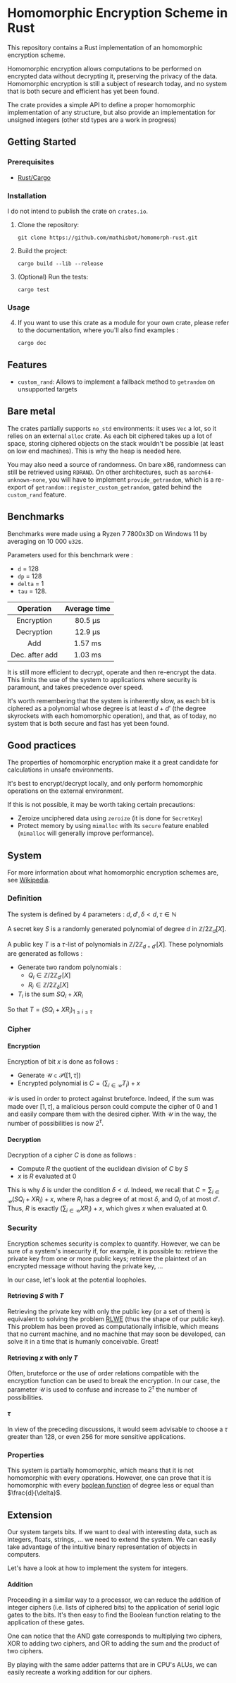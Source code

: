 # Homomorphic Encryption Scheme in Rust

This repository contains a Rust implementation of an homomorphic encryption scheme.

Homomorphic encryption allows computations to be performed on encrypted data without decrypting it, preserving the privacy of the data.
Homomorphic encryption is still a subject of research today, and no system that is both secure and efficient has yet been found.

The crate provides a simple API to define a proper homomorphic implementation of any structure,
but also provide an implementation for unsigned integers (other std types are a work in progress)

## Getting Started

### Prerequisites

- [Rust/Cargo](https://www.rust-lang.org/)

### Installation

I do not intend to publish the crate on `crates.io`.

1. Clone the repository:

    ```shell
    git clone https://github.com/mathisbot/homomorph-rust.git
    ```

2. Build the project:

    ```shell
    cargo build --lib --release
    ```

3. (Optional) Run the tests:

    ```shell
    cargo test
    ```

### Usage

4. If you want to use this crate as a module for your own crate, please refer to the documentation, where you'll also find examples :

    ```shell
    cargo doc
    ```

## Features

- `custom_rand`: Allows to implement a fallback method to `getrandom` on unsupported targets

## Bare metal

The crates partially supports `no_std` environments: it uses `Vec` a lot, so it relies on an external `alloc` crate. As each bit ciphered takes up a lot of space, storing ciphered objects on the stack wouldn't be possible (at least on low end machines). This is why the heap is needed here.

You may also need a source of randomness. On bare x86, randomness can still be retrieved using `RDRAND`. On other architectures, such as `aarch64-unknown-none`, you will have to implement `provide_getrandom`, which is a re-export of `getrandom::register_custom_getrandom`, gated behind the `custom_rand` feature.

## Benchmarks

Benchmarks were made using a Ryzen 7 7800x3D on Windows 11 by averaging on 10 000 `u32`s.

Parameters used for this benchmark were :
- `d` = 128
- `dp` = 128
- `delta` = 1
- `tau` = 128.

| Operation         | Average time     |
|:-----------------:|:----------------:|
| Encryption        |     80.5  µs     |
| Decryption        |     12.9  µs     |
| Add               |      1.57 ms     |
| Dec. after add    |      1.03 ms     |

It is still more efficient to decrypt, operate and then re-encrypt the data. This limits the use of the system to applications where security is paramount, and takes precedence over speed.

It's worth remembering that the system is inherently slow, as each bit is ciphered as a polynomial whose degree is at least $d+d'$ (the degree skyrockets with each homomorphic operation), and that, as of today, no system that is both secure and fast has yet been found.

## Good practices

The properties of homomorphic encryption make it a great candidate for calculations in unsafe environments.

It's best to encrypt/decrypt locally, and only perform homomorphic operations on the external environment.

If this is not possible, it may be worth taking certain precautions:
- Zeroize unciphered data using `zeroize` (it is done for `SecretKey`)
- Protect memory by using `mimalloc` with its `secure` feature enabled (`mimalloc` will generally improve performance).

## System

For more information about what homomorphic encryption schemes are, see [Wikipedia](https://en.wikipedia.org/wiki/Homomorphic_encryption).

### Definition

The system is defined by 4 parameters :
$d, d', \delta < d, \tau \in \mathbb{N}$

A secret key $S$ is a randomly generated polynomial of degree $d$ in $\mathbb{Z}/2\mathbb{Z}_{d}[X]$.

A public key $T$ is a $\tau$-list of polynomials in $\mathbb{Z}/2\mathbb{Z}_{d+d'}[X]$. These polynomials are generated as follows :

- Generate two random polynomials :
    - $Q_i \in \mathbb{Z}/2\mathbb{Z}_{d'}[X]$
    - $R_i \in \mathbb{Z}/2\mathbb{Z}_{\delta}[X]$
- $T_i$ is the sum $SQ_i + XR_i$

So that $T = (SQ_i + XR_i)_{1 \leq i \leq \tau}$

### Cipher

#### Encryption
Encryption of bit $x$ is done as follows :

- Generate $\mathcal{U} \in \mathcal{P}([1,\tau])$
- Encrypted polynomial is $C = (\sum_{i\in\mathcal{U}} T_i) + x$

$\mathcal{U}$ is used in order to protect against bruteforce.
Indeed, if the sum was made over $[1,\tau]$, a malicious person could compute the cipher of $0$ and $1$
and easily compare them with the desired cipher. With $\mathcal{U}$ in the way, the number of possibilities is now $2^\tau$.

#### Decryption
Decryption of a cipher $C$ is done as follows :

- Compute $R$ the quotient of the euclidean division of $C$ by $S$
- $x$ is $R$ evaluated at $0$

This is why $\delta$ is under the condition $\delta < d$.
Indeed, we recall that $C = \sum_{i\in\mathcal{U}} (SQ_i + XR_i) + x$, where $R_i$ has a degree of at most $\delta$,
and $Q_i$ of at most $d'$. Thus, $R$ is exactly $(\sum_{i\in\mathcal{U}} XR_i) + x$, which gives $x$ when evaluated at $0$.

### Security

Encryption schemes security is complex to quantify.
However, we can be sure of a system's insecurity if, for example, it is possible to:
retrieve the private key from one or more public keys; retrieve the plaintext of an encrypted message without having the private key, ...

In our case, let's look at the potential loopholes.

#### Retrieving $S$ with $T$

Retrieving the private key with only the public key (or a set of them) is equivalent to solving the problem
[RLWE](https://en.wikipedia.org/wiki/Ring_learning_with_errors) (thus the shape of our public key).
This problem has been proved as computationally infisible, which means that no current machine, and no machine that may soon be developed,
can solve it in a time that is humanly conceivable. Great!

#### Retrieving $x$ with only $T$

Often, bruteforce or the use of order relations compatible with the encryption function can be used to break the encryption.
In our case, the parameter $\mathcal{U}$ is used to confuse and increase to $2^\tau$ the number of possibilities.

#### $\tau$

In view of the preceding discussions, it would seem advisable to choose a $\tau$ greater than $128$, or even $256$ for more sensitive applications.

### Properties

This system is partially homomorphic, which means that it is not homomorphic with every operations.
However, one can prove that it is homomorphic with every
[boolean function](https://en.wikipedia.org/wiki/Boolean_function#:~:text=In%20mathematics%2C%20a%20Boolean%20function,function\)%2C%20used%20in%20logic.)
of degree less or equal than $\frac{d}{\delta}$.

## Extension

Our system targets bits. If we want to deal with interesting data, such as integers, floats, strings, ... we need to extend the system.
We can easily take advantage of the intuitive binary representation of objects in computers.

Let's have a look at how to implement the system for integers.

#### Addition

Proceeding in a similar way to a processor, we can reduce the addition of integer ciphers (i.e. lists of ciphered bits) to the
application of serial logic gates to the bits. It's then easy to find the Boolean function relating to the application of these gates.

One can notice that the AND gate corresponds to multiplying two ciphers,
XOR to adding two ciphers, and OR to adding the sum and the product of two ciphers.

By playing with the same adder patterns that are in CPU's ALUs, we can easily recreate a working addition for our ciphers.
